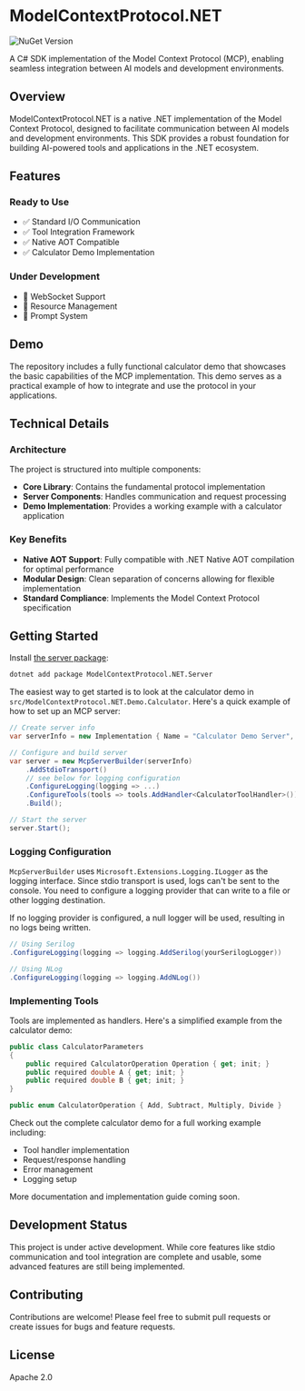 # ModelContextProtocol.NET

![NuGet Version](https://img.shields.io/nuget/vpre/ModelContextProtocol.NET.Server)

A C# SDK implementation of the Model Context Protocol (MCP), enabling seamless integration between AI models and development environments.

## Overview

ModelContextProtocol.NET is a native .NET implementation of the Model Context Protocol, designed to facilitate communication between AI models and development environments. This SDK provides a robust foundation for building AI-powered tools and applications in the .NET ecosystem.

## Features

### Ready to Use

- ✅ Standard I/O Communication
- ✅ Tool Integration Framework
- ✅ Native AOT Compatible
- ✅ Calculator Demo Implementation

### Under Development

- 🚧 WebSocket Support
- 🚧 Resource Management
- 🚧 Prompt System

## Demo

The repository includes a fully functional calculator demo that showcases the basic capabilities of the MCP implementation. This demo serves as a practical example of how to integrate and use the protocol in your applications.

## Technical Details

### Architecture

The project is structured into multiple components:

- **Core Library**: Contains the fundamental protocol implementation
- **Server Components**: Handles communication and request processing
- **Demo Implementation**: Provides a working example with a calculator application

### Key Benefits

- **Native AOT Support**: Fully compatible with .NET Native AOT compilation for optimal performance
- **Modular Design**: Clean separation of concerns allowing for flexible implementation
- **Standard Compliance**: Implements the Model Context Protocol specification

## Getting Started

Install [the server package](https://www.nuget.org/packages/ModelContextProtocol.NET.Server):

```bash
dotnet add package ModelContextProtocol.NET.Server
```

The easiest way to get started is to look at the calculator demo in `src/ModelContextProtocol.NET.Demo.Calculator`.
Here's a quick example of how to set up an MCP server:

```csharp
// Create server info
var serverInfo = new Implementation { Name = "Calculator Demo Server", Version = "1.0.0" };

// Configure and build server
var server = new McpServerBuilder(serverInfo)
    .AddStdioTransport()
    // see below for logging configuration
    .ConfigureLogging(logging => ...)
    .ConfigureTools(tools => tools.AddHandler<CalculatorToolHandler>())
    .Build();

// Start the server
server.Start();
```

### Logging Configuration

`McpServerBuilder` uses `Microsoft.Extensions.Logging.ILogger` as the logging interface.
Since stdio transport is used, logs can't be sent to the console.
You need to configure a logging provider that can write to a file or other logging destination.

If no logging provider is configured, a null logger will be used, resulting in no logs being written.

```csharp
// Using Serilog
.ConfigureLogging(logging => logging.AddSerilog(yourSerilogLogger))

// Using NLog
.ConfigureLogging(logging => logging.AddNLog())
```

### Implementing Tools

Tools are implemented as handlers. Here's a simplified example from the calculator demo:

```csharp
public class CalculatorParameters
{
    public required CalculatorOperation Operation { get; init; }
    public required double A { get; init; }
    public required double B { get; init; }
}

public enum CalculatorOperation { Add, Subtract, Multiply, Divide }
```

Check out the complete calculator demo for a full working example including:

- Tool handler implementation
- Request/response handling
- Error management
- Logging setup

More documentation and implementation guide coming soon.

## Development Status

This project is under active development. While core features like stdio communication and tool integration are complete and usable, some advanced features are still being implemented.

## Contributing

Contributions are welcome! Please feel free to submit pull requests or create issues for bugs and feature requests.

## License

Apache 2.0
